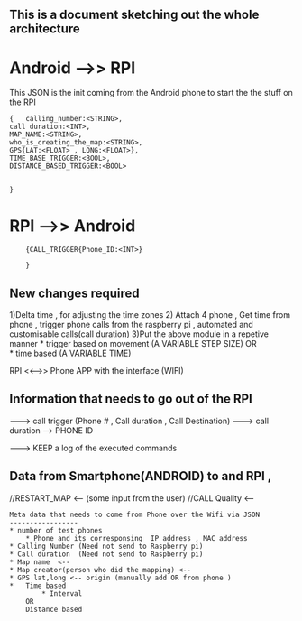 ## This is a document sketching out the whole architecture 



Android -->> RPI
==============

This JSON is the init coming from the Android phone to start the the stuff on the RPI 




    {	calling_number:<STRING>,
	call duration:<INT>,
	MAP_NAME:<STRING>,
	who_is_creating_the_map:<STRING>,
	GPS{LAT:<FLOAT> , LONG:<FLOAT>},
	TIME_BASE_TRIGGER:<BOOL>,
	DISTANCE_BASED_TRIGGER:<BOOL>	


	}




RPI  -->> Android
=================


       	{CALL_TRIGGER{Phone_ID:<INT>} 
         
        }





New changes required
-----------------------

1)Delta time , for adjusting the time zones 
2) Attach 4 phone , 
   Get time from phone , 
   trigger phone calls from the raspberry pi , 
   automated and customisable calls(call duration) 
3)Put the above module in a repetive manner
	* trigger based on movement  (A VARIABLE STEP SIZE)
	OR	
	* time based                 (A VARIABLE TIME)
	



RPI <<-->> Phone APP with the interface (WIFI)


Information that needs to go out of the RPI
-------------------------------------------

---> call trigger (Phone # , Call duration , Call Destination)
	---> call duration 
		--> PHONE ID
	
---> KEEP a log of the executed commands 
	


Data from Smartphone(ANDROID) to and RPI ,
-------------------------------------
 //RESTART_MAP <-- (some input from the user)
 //CALL Quality <--
 
	Meta data that needs to come from Phone over the Wifi via JSON
	-----------------
	* number of test phones
		* Phone and its corresponsing  IP address , MAC address
	* Calling Number (Need not send to Raspberry pi)
	* Call duration  (Need not send to Raspberry pi)
	* Map name  <--
 	* Map creator(person who did the mapping) <--
 	* GPS lat,long <-- origin (manually add OR from phone )
 	* 	Time based 
 			* Interval
 		OR 
 		Distance based 
 		
